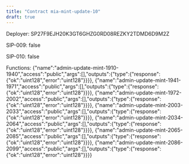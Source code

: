 ```yaml
---
title: "Contract mia-mint-update-10"
draft: true
---
```

Deployer: SP27F9EJH20K3GT6GHZG0RD08REZKY2TDMD6D9M2Z

SIP-009: false

SIP-010: false

Functions:
{"name":"admin-update-mint-1910-1940","access":"public","args":[],"outputs":{"type":{"response":{"ok":"uint128","error":"uint128"}}}}, {"name":"admin-update-mint-1941-1971","access":"public","args":[],"outputs":{"type":{"response":{"ok":"uint128","error":"uint128"}}}}, {"name":"admin-update-mint-1972-2002","access":"public","args":[],"outputs":{"type":{"response":{"ok":"uint128","error":"uint128"}}}}, {"name":"admin-update-mint-2003-2033","access":"public","args":[],"outputs":{"type":{"response":{"ok":"uint128","error":"uint128"}}}}, {"name":"admin-update-mint-2034-2064","access":"public","args":[],"outputs":{"type":{"response":{"ok":"uint128","error":"uint128"}}}}, {"name":"admin-update-mint-2065-2085","access":"public","args":[],"outputs":{"type":{"response":{"ok":"uint128","error":"uint128"}}}}, {"name":"admin-update-mint-2086-2099","access":"public","args":[],"outputs":{"type":{"response":{"ok":"uint128","error":"uint128"}}}}
